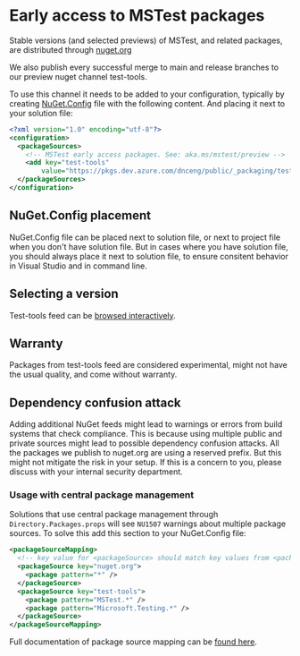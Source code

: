 # Early access to MSTest packages

Stable versions (and selected previews) of MSTest, and related packages, are distributed through [nuget.org](https://www.nuget.org/packages/MSTest)

We also publish every successful merge to main and release branches to our preview nuget channel test-tools.

To use this channel it needs to be added to your configuration, typically by creating [NuGet.Config](https://learn.microsoft.com/nuget/reference/nuget-config-file) file with the following content. And placing it next to your solution file:

```xml
<?xml version="1.0" encoding="utf-8"?>
<configuration>
  <packageSources>
    <!-- MSTest early access packages. See: aka.ms/mstest/preview -->
    <add key="test-tools"
        value="https://pkgs.dev.azure.com/dnceng/public/_packaging/test-tools/nuget/v3/index.json" />
  </packageSources>
</configuration>
```

## NuGet.Config placement

NuGet.Config file can be placed next to solution file, or next to project file when you don't have solution file. But in cases where you have solution file, you should always place it next to solution file, to ensure consitent behavior in Visual Studio and in command line.

## Selecting a version

Test-tools feed can be [browsed interactively](https://dev.azure.com/dnceng/public/_artifacts/feed/test-tools/NuGet/MSTest/versions/).

## Warranty

Packages from test-tools feed are considered experimental, might not have the usual quality, and come without warranty.

## Dependency confusion attack

Adding additional NuGet feeds might lead to warnings or errors from build systems that check compliance. This is because using multiple public and private sources might lead to possible dependency confusion attacks. All the packages we publish to nuget.org are using a reserved prefix. But this might not mitigate the risk in your setup. If this is a concern to you, please discuss with your internal security department.

### Usage with central package management

Solutions that use central package management through `Directory.Packages.props` will see `NU1507` warnings about multiple package sources. To solve this add this section to your NuGet.Config file:

```xml
<packageSourceMapping>
  <!-- key value for <packageSource> should match key values from <packageSources> element -->
  <packageSource key="nuget.org">
    <package pattern="*" />
  </packageSource>
  <packageSource key="test-tools">
    <package pattern="MSTest.*" />
    <package pattern="Microsoft.Testing.*" />
  </packageSource>
</packageSourceMapping>
```

Full documentation of package source mapping can be [found here](https://learn.microsoft.com/en-us/nuget/consume-packages/package-source-mapping#enable-by-manually-editing-nugetconfig).
